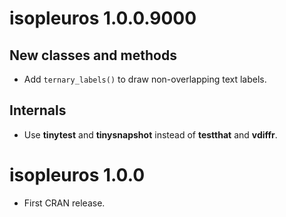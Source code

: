 # isopleuros 1.0.0.9000
## New classes and methods
* Add `ternary_labels()` to draw non-overlapping text labels.

## Internals
* Use **tinytest** and **tinysnapshot** instead of **testthat** and **vdiffr**.

# isopleuros 1.0.0

* First CRAN release.
